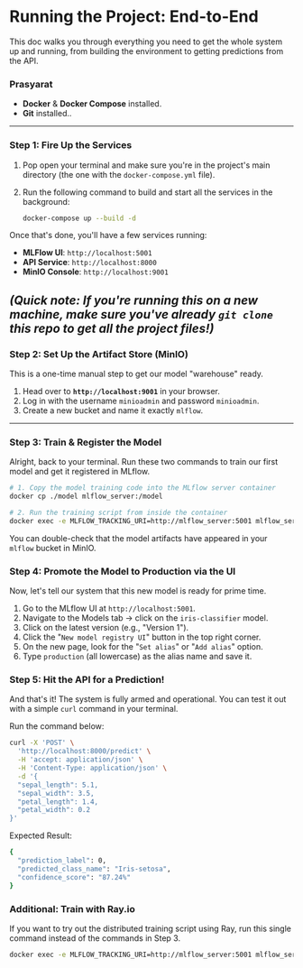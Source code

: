 # Running the Project: End-to-End

This doc walks you through everything you need to get the whole system up and running, from building the environment to getting predictions from the API.

### Prasyarat
* **Docker** & **Docker Compose** installed.
* **Git** installed..

---

### Step 1: Fire Up the Services

1.  Pop open your terminal and make sure you're in the project's main directory (the one with the `docker-compose.yml` file).

2.  Run the following command to build and start all the services in the background:
    ```bash
    docker-compose up --build -d
    ```

Once that's done, you'll have a few services running:
* **MLFlow UI**: `http://localhost:5001`
* **API Service**: `http://localhost:8000`
* **MinIO Console**: `http://localhost:9001`

*(Quick note: If you're running this on a new machine, make sure you've already `git clone` this repo to get all the project files!)*
---

### Step 2: Set Up the Artifact Store (MinIO)

This is a one-time manual step to get our model "warehouse" ready.

1.  Head over to **`http://localhost:9001`** in your browser.
2.  Log in with the username `minioadmin` and password `minioadmin`.
3.  Create a new bucket and name it exactly `mlflow`.

---

### Step 3: Train & Register the Model

Alright, back to your terminal. Run these two commands to train our first model and get it registered in MLflow.

```bash
# 1. Copy the model training code into the MLflow server container
docker cp ./model mlflow_server:/model

# 2. Run the training script from inside the container
docker exec -e MLFLOW_TRACKING_URI=http://mlflow_server:5001 mlflow_server bash -c "pip install -r /model/requirements.txt && python /model/train.py"
```

You can double-check that the model artifacts have appeared in your `mlflow` bucket in MinIO.


### Step 4: Promote the Model to Production via the UI
Now, let's tell our system that this new model is ready for prime time.

1.  Go to the MLflow UI at ```http://localhost:5001```.
2.  Navigate to the Models tab -> click on the `iris-classifier` model.
3.  Click on the latest version (e.g., "Version 1").
4.  Click the "`New model registry UI`" button in the top right corner.
5.  On the new page, look for the "`Set alias`" or "`Add alias`" option.
6.  Type `production` (all lowercase) as the alias name and save it.

### Step 5: Hit the API for a Prediction!
And that's it! The system is fully armed and operational. You can test it out with a simple `curl` command in your terminal.

Run the command below:

```bash
curl -X 'POST' \
  'http://localhost:8000/predict' \
  -H 'accept: application/json' \
  -H 'Content-Type: application/json' \
  -d '{
  "sepal_length": 5.1,
  "sepal_width": 3.5,
  "petal_length": 1.4,
  "petal_width": 0.2
}'
```

Expected Result:
```bash
{
  "prediction_label": 0,
  "predicted_class_name": "Iris-setosa",
  "confidence_score": "87.24%"
}
```

### Additional: Train with Ray.io
If you want to try out the distributed training script using Ray, run this single command instead of the commands in Step 3.

```bash
docker exec -e MLFLOW_TRACKING_URI=http://mlflow_server:5001 mlflow_server bash -c "pip install mlflow boto3 psycopg2-binary 'ray[air]==2.9.3' 'scikit-learn==1.3.2' 'pandas==1.5.3' && python /model/train_with_ray.py"
```